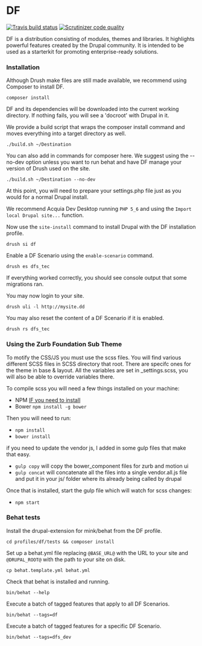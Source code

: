 # DF
[![Travis build status](https://img.shields.io/travis/acquia/df/8.x-1.x.svg)](https://travis-ci.org/acquia/df) [![Scrutinizer code quality](https://img.shields.io/scrutinizer/g/acquia/df/8.x-1.x.svg)](https://scrutinizer-ci.com/g/acquia/df)

DF is a distribution consisting of modules, themes and libraries. It highlights powerful features created by the Drupal community. It is intended to be used as a starterkit for promoting enterprise-ready solutions.

### Installation

Although Drush make files are still made available, we recommend using Composer to install DF.

  ``composer install``

DF and its dependencies will be downloaded into the current working directory. If nothing fails, you will see a 'docroot' with Drupal in it.

We provide a build script that wraps the composer install command and moves everything into a target directory as well.

  ``./build.sh ~/Destination``

You can also add in commands for composer here. We suggest using the --no-dev option unless you want to run behat and have DF manage your version of Drush used on the site.

  ``./build.sh ~/Destination --no-dev``

At this point, you will need to prepare your settings.php file just as you would for a normal Drupal install.

We recommend Acquia Dev Desktop running ``PHP 5_6`` and using the ``Import local Drupal site...`` function.

Now use the ``site-install`` command to install Drupal with the DF installation profile.

  ``drush si df``

Enable a DF Scenario using the ``enable-scenario`` command.

  ``drush es dfs_tec``

If everything worked correctly, you should see console output that some migrations ran.

You may now login to your site.

  ``drush uli -l http://mysite.dd``

You may also reset the content of a DF Scenario if it is enabled.

  ``drush rs dfs_tec``
  
### Using the Zurb Foundation Sub Theme

To motify the CSS/JS you must use the scss files. You will find various different SCSS files in SCSS directory that root. There are specifc ones for the theme in base & layout. All the variables are set in _settings.scss, you will also be able to override variables there.

To compile scss you will need a few things installed on your machine:
- NPM [IF you need to install](http://blog.npmjs.org/post/85484771375/how-to-install-npm)
- Bower ``npm install -g bower``

Then you will need to run:
- ``npm install``
- ``bower install``

if you need to update the vendor js, I added in some gulp files that make that easy.
- ``gulp copy`` will copy the bower_component files for zurb and motion ui
- ``gulp concat`` will concatenate all the files into a single vendor.all.js file and put it in your js/ folder where its already being called by drupal

Once that is installed, start the gulp file which will watch for scss changes:
- ``npm start``


### Behat tests

Install the drupal-extension for mink/behat from the DF profile.

  ``cd profiles/df/tests && composer install``

Set up a behat.yml file replacing ``@BASE_URL@`` with the URL to your site and ``@DRUPAL_ROOT@`` with the path to your site on disk.

  ``cp behat.template.yml behat.yml``

Check that behat is installed and running.

  ``bin/behat --help``

Execute a batch of tagged features that apply to all DF Scenarios.

  ``bin/behat --tags=df``

Execute a batch of tagged features for a specific DF Scenario.

  ``bin/behat --tags=dfs_dev``
